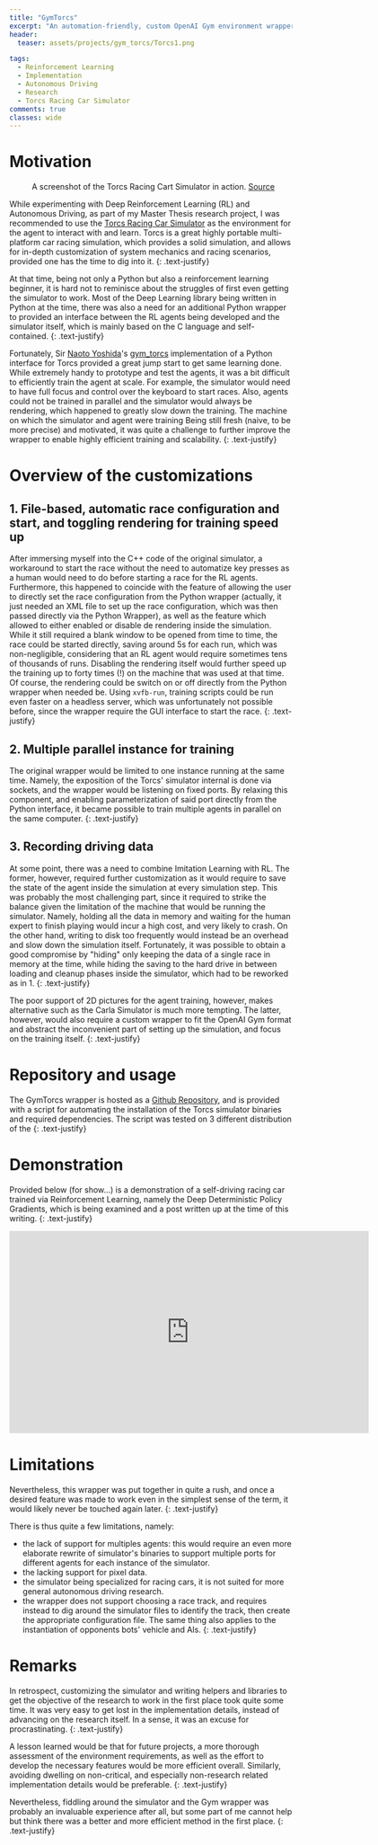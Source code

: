 ```yaml
---
title: "GymTorcs"
excerpt: "An automation-friendly, custom OpenAI Gym environment wrapper of the Torcs Racing Car Simulator for Reinforcement Learning research."
header:
  teaser: assets/projects/gym_torcs/Torcs1.png

tags:
  - Reinforcement Learning
  - Implementation
  - Autonomous Driving
  - Research
  - Torcs Racing Car Simulator
comments: true
classes: wide
---
```


# Motivation

<figure style="width: 440px" class="align-right">
  <img src="{{ site.url }}{{ site.baseurl }}/assets/projects/gym_torcs/Torcs1.png" alt="">
  <figcaption>A screenshot of the Torcs Racing Cart Simulator in action. <a href="https://sourceforge.net/projects/torcs/">Source</a></figcaption>
</figure>

While experimenting with Deep Reinforcement Learning (RL) and Autonomous Driving, as part of my Master Thesis research project, I was recommended to use the <a href="https://sourceforge.net/projects/torcs/">Torcs Racing Car Simulator</a> as the environment for the agent to interact with and learn.
Torcs is a great highly portable multi-platform car racing simulation, which provides a solid simulation, and allows for in-depth customization of system mechanics and racing scenarios, provided one has the time to dig into it.
{: .text-justify}

At that time, being not only a Python but also a reinforcement learning beginner, it is hard not to reminisce about the struggles of first even getting the simulator to work.
Most of the Deep Learning library being written in Python at the time, there was also a need for an additional Python wrapper to provided an interface between the RL agents being developed and the simulator itself, which is mainly based on the C language and self-contained.
{: .text-justify}

Fortunately, Sir <a href="https://www.wantedly.com/users/17818471">Naoto Yoshida</a>'s <a href="https://github.com/ugo-nama-kun/gym_torcs">gym_torcs</a> implementation of a Python interface for Torcs provided a great jump start to get same learning done.
While extremely handy to prototype and test the agents, it was a bit difficult to efficiently train the agent at scale.
For example, the simulator would need to have full focus and control over the keyboard to start races.
Also, agents could not be trained in parallel and the simulator would always be rendering, which happened to greatly slow down the training.
The machine on which the simulator and agent were training
Being still fresh (naive, to be more precise) and motivated, it was quite a challenge to further improve the wrapper to enable highly efficient training and scalability.
{: .text-justify}

# Overview of the customizations

## 1. File-based, automatic race configuration and start, and toggling rendering for training speed up

After immersing myself into the C++ code of the original simulator, a workaround to start the race without the need to automatize key presses as a human would need to do before starting a race for the RL agents.
Furthermore, this happened to coincide with the feature of allowing the user to directly set the race configuration from the Python wrapper (actually, it just needed an XML file to set up the race configuration, which was then passed directly via the Python Wrapper), as well as the feature which allowed to either enabled or disable de rendering inside the simulation.
While it still required a blank window to be opened from time to time, the race could be started directly, saving around 5s for each run, which was non-negligible, considering that an RL agent would require sometimes tens of thousands of runs.
Disabling the rendering itself would further speed up the training up to forty times (!) on the machine that was used at that time.
Of course, the rendering could be switch on or off directly from the Python wrapper when needed be.
Using `xvfb-run`, training scripts could be run even faster on a headless server, which was unfortunately not possible before, since the wrapper require the GUI interface to start the race.
{: .text-justify}

## 2. Multiple parallel instance for training

The original wrapper would be limited to one instance running at the same time.
Namely, the exposition of the Torcs' simulator internal is done via sockets, and the wrapper would be listening on fixed ports.
By relaxing this component, and enabling parameterization of said port directly from the Python interface, it became possible to train multiple agents in parallel on the same computer.
{: .text-justify}

## 3. Recording driving data

At some point, there was a need to combine Imitation Learning with RL.
The former, however, required further customization as it would require to save the state of the agent inside the simulation at every simulation step.
This was probably the most challenging part, since it required to strike the balance given the limitation of the machine that would be running the simulator.
Namely, holding all the data in memory and waiting for the human expert to finish playing would incur a high cost, and very likely to crash. On the other hand, writing to disk too frequently would instead be an overhead and slow down the simulation itself. Fortunately, it was possible to obtain a good compromise by "hiding" only keeping the data of a single race in memory at the time, while hiding the saving to the hard drive in between loading and cleanup phases inside the simulator, which had to be reworked as in 1.
{: .text-justify}

The poor support of 2D pictures for the agent training, however, makes alternative such as the Carla Simulator is much more tempting.
The latter, however, would also require a custom wrapper to fit the OpenAI Gym format and abstract the inconvenient part of setting up the simulation, and focus on the training itself.
{: .text-justify}

# Repository and usage

The GymTorcs wrapper is hosted as a <a href="https://github.com/dosssman/GymTorcs">Github Repository</a>, and is provided with a script for automating the installation of the Torcs simulator binaries and required dependencies.
The script was tested on 3 different distribution of the
{: .text-justify}

# Demonstration

Provided below (for show...) is a demonstration of a self-driving racing car trained via Reinforcement Learning, namely the Deep Deterministic Policy Gradients, which is being examined and a post written up at the time of this writing.
{: .text-justify}

<iframe width="640" height="360" src="https://www.youtube-nocookie.com/embed/vn2jltMvs54?controls=0&amp;showinfo=0" frameborder="0" allowfullscreen></iframe>

# Limitations

Nevertheless, this wrapper was put together in quite a rush, and once a desired feature was made to work even in the simplest sense of the term, it would likely never be touched again later.
{: .text-justify}

There is thus quite a few limitations, namely:
- the lack of support for multiples agents: this would require an even more elaborate rewrite of simulator's binaries to support multiple ports for different agents for each instance of the simulator.
- the lacking support for pixel data.
- the simulator being specialized for racing cars, it is not suited for more general autonomous driving research.
- the wrapper does not support choosing a race track, and requires instead to dig around the simulator files to identify the track, then create the appropriate configuration file. The same thing also applies to the instantiation of opponents bots' vehicle and AIs.
{: .text-justify}

# Remarks

In retrospect, customizing the simulator and writing helpers and libraries to get the objective of the research to work in the first place took quite some time.
It was very easy to get lost in the implementation details, instead of advancing on the research itself.
In a sense, it was an excuse for procrastinating.
{: .text-justify}

A lesson learned would be that for future projects, a more thorough assessment of the environment requirements, as well as the effort to develop the necessary features would be more efficient overall.
Similarly, avoiding dwelling on non-critical, and especially non-research related implementation details would be preferable.
{: .text-justify}

Nevertheless, fiddling around the simulator and the Gym wrapper was probably an invaluable experience after all, but some part of me cannot help but think there was a better and more efficient method in the first place.
{: .text-justify}
